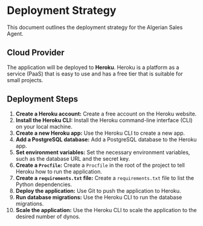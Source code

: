 # Deployment Strategy

This document outlines the deployment strategy for the Algerian Sales Agent.

## Cloud Provider

The application will be deployed to **Heroku**. Heroku is a platform as a service (PaaS) that is easy to use and has a free tier that is suitable for small projects.

## Deployment Steps

1.  **Create a Heroku account:** Create a free account on the Heroku website.
2.  **Install the Heroku CLI:** Install the Heroku command-line interface (CLI) on your local machine.
3.  **Create a new Heroku app:** Use the Heroku CLI to create a new app.
4.  **Add a PostgreSQL database:** Add a PostgreSQL database to the Heroku app.
5.  **Set environment variables:** Set the necessary environment variables, such as the database URL and the secret key.
6.  **Create a `Procfile`:** Create a `Procfile` in the root of the project to tell Heroku how to run the application.
7.  **Create a `requirements.txt` file:** Create a `requirements.txt` file to list the Python dependencies.
8.  **Deploy the application:** Use Git to push the application to Heroku.
9.  **Run database migrations:** Use the Heroku CLI to run the database migrations.
10. **Scale the application:** Use the Heroku CLI to scale the application to the desired number of dynos.
